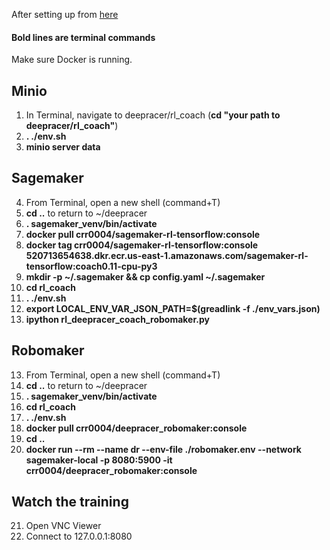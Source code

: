 After setting up from [here](https://github.com/kevinmarlis/deep-racer/blob/master/Mac-Local-Training-Installation.md)

#### Bold lines are terminal commands

Make sure Docker is running.

## Minio

1. In Terminal, navigate to deepracer/rl_coach (**cd "your path to deepracer/rl_coach"**)
2. **. ./env.sh**
3. **minio server data**

## Sagemaker

4. From Terminal, open a new shell (command+T)
5. **cd ..** to return to ~/deepracer
6. **. sagemaker_venv/bin/activate**
7. **docker pull crr0004/sagemaker-rl-tensorflow:console**
8. **docker tag crr0004/sagemaker-rl-tensorflow:console 520713654638.dkr.ecr.us-east-1.amazonaws.com/sagemaker-rl-tensorflow:coach0.11-cpu-py3**
9. **mkdir -p ~/.sagemaker && cp config.yaml ~/.sagemaker**
10. **cd rl_coach**
11. **. ./env.sh**
12. **export LOCAL_ENV_VAR_JSON_PATH=\$(greadlink -f ./env_vars.json)**
13. **ipython rl_deepracer_coach_robomaker.py**

## Robomaker

13. From Terminal, open a new shell (command+T)
14. **cd ..** to return to ~/deepracer
15. **. sagemaker_venv/bin/activate**
16. **cd rl_coach**
17. **. ./env.sh**
18. **docker pull crr0004/deepracer_robomaker:console**
19. **cd ..**
20. **docker run --rm --name dr --env-file ./robomaker.env --network sagemaker-local -p 8080:5900 -it crr0004/deepracer_robomaker:console**

## Watch the training

21. Open VNC Viewer
22. Connect to 127.0.0.1:8080
